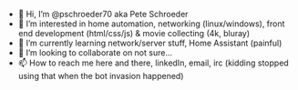 - 👋 Hi, I’m @pschroeder70 aka Pete Schroeder
- 👀 I’m interested in home automation, networking (linux/windows), front end development (html/css/js) & movie collecting (4k, bluray)
- 🌱 I’m currently learning network/server stuff, Home Assistant (painful)
- 💞️ I’m looking to collaborate on not sure...
- 📫 How to reach me here and there, linkedIn, email, irc (kidding stopped using that when the bot invasion happened)

<!---
pschroeder70/pschroeder70 is a ✨ special ✨ repository because its `README.md` (this file) appears on your GitHub profile.
You can click the Preview link to take a look at your changes.
--->
